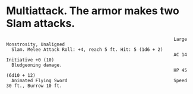 # Multiattack. The armor makes two Slam attacks.

                                                                   Large Monstrosity, Unaligned
      Slam. Melee Attack Roll: +4, reach 5 ft. Hit: 5 (1d6 + 2)
                                                                   AC 14                             Initiative +0 (10)
      Bludgeoning damage.
                                                                   HP 45 (6d10 + 12)
      Animated Flying Sword                                        Speed 30 ft., Burrow 10 ft.

